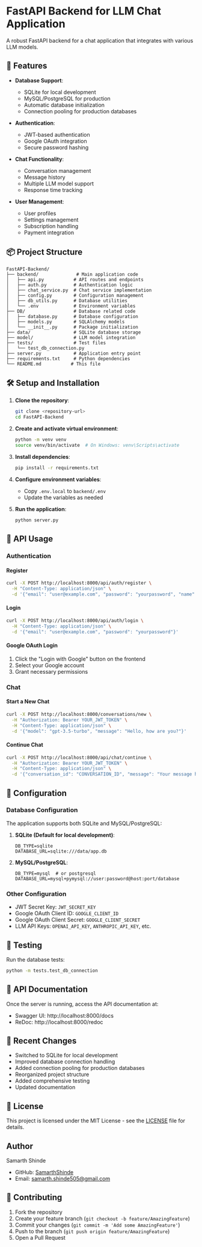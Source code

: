 # FastAPI Backend for LLM Chat Application

A robust FastAPI backend for a chat application that integrates with various LLM models.

## 🚀 Features

- **Database Support**: 
  - SQLite for local development
  - MySQL/PostgreSQL for production
  - Automatic database initialization
  - Connection pooling for production databases

- **Authentication**:
  - JWT-based authentication
  - Google OAuth integration
  - Secure password hashing

- **Chat Functionality**:
  - Conversation management
  - Message history
  - Multiple LLM model support
  - Response time tracking

- **User Management**:
  - User profiles
  - Settings management
  - Subscription handling
  - Payment integration

## 📦 Project Structure

```
FastAPI-Backend/
├── backend/              # Main application code
│   ├── api.py           # API routes and endpoints
│   ├── auth.py          # Authentication logic
│   ├── chat_service.py  # Chat service implementation
│   ├── config.py        # Configuration management
│   ├── db_utils.py      # Database utilities
│   └── .env             # Environment variables
├── DB/                  # Database related code
│   ├── database.py      # Database configuration
│   ├── models.py        # SQLAlchemy models
│   └── __init__.py      # Package initialization
├── data/                # SQLite database storage
├── model/               # LLM model integration
├── tests/               # Test files
│   └── test_db_connection.py
├── server.py            # Application entry point
├── requirements.txt     # Python dependencies
└── README.md           # This file
```

## 🛠 Setup and Installation

1. **Clone the repository**:
   ```bash
   git clone <repository-url>
   cd FastAPI-Backend
   ```

2. **Create and activate virtual environment**:
   ```bash
   python -m venv venv
   source venv/bin/activate  # On Windows: venv\Scripts\activate
   ```

3. **Install dependencies**:
   ```bash
   pip install -r requirements.txt
   ```

4. **Configure environment variables**:
   - Copy `.env.local` to `backend/.env`
   - Update the variables as needed

5. **Run the application**:
   ```bash
   python server.py
   ```

## 📱 API Usage

### Authentication

#### Register
```bash
curl -X POST http://localhost:8000/api/auth/register \
  -H "Content-Type: application/json" \
  -d '{"email": "user@example.com", "password": "yourpassword", "name": "Your Name"}'
```

#### Login
```bash
curl -X POST http://localhost:8000/api/auth/login \
  -H "Content-Type: application/json" \
  -d '{"email": "user@example.com", "password": "yourpassword"}'
```

#### Google OAuth Login
1. Click the "Login with Google" button on the frontend
2. Select your Google account
3. Grant necessary permissions

### Chat

#### Start a New Chat
```bash
curl -X POST http://localhost:8000/conversations/new \
  -H "Authorization: Bearer YOUR_JWT_TOKEN" \
  -H "Content-Type: application/json" \
  -d '{"model": "gpt-3.5-turbo", "message": "Hello, how are you?"}'
```

#### Continue Chat
```bash
curl -X POST http://localhost:8000/api/chat/continue \
  -H "Authorization: Bearer YOUR_JWT_TOKEN" \
  -H "Content-Type: application/json" \
  -d '{"conversation_id": "CONVERSATION_ID", "message": "Your message here"}'
```

## 🔧 Configuration

### Database Configuration

The application supports both SQLite and MySQL/PostgreSQL:

1. **SQLite (Default for local development)**:
   ```env
   DB_TYPE=sqlite
   DATABASE_URL=sqlite:///data/app.db
   ```

2. **MySQL/PostgreSQL**:
   ```env
   DB_TYPE=mysql  # or postgresql
   DATABASE_URL=mysql+pymysql://user:password@host:port/database
   ```

### Other Configuration
- JWT Secret Key: `JWT_SECRET_KEY`
- Google OAuth Client ID: `GOOGLE_CLIENT_ID`
- Google OAuth Client Secret: `GOOGLE_CLIENT_SECRET`
- LLM API Keys: `OPENAI_API_KEY`, `ANTHROPIC_API_KEY`, etc.

## 🧪 Testing

Run the database tests:
```bash
python -m tests.test_db_connection
```

## 📝 API Documentation

Once the server is running, access the API documentation at:
- Swagger UI: http://localhost:8000/docs
- ReDoc: http://localhost:8000/redoc

## 🔄 Recent Changes

- Switched to SQLite for local development
- Improved database connection handling
- Added connection pooling for production databases
- Reorganized project structure
- Added comprehensive testing
- Updated documentation

## 📄 License

This project is licensed under the MIT License - see the [LICENSE](LICENSE) file for details.

## Author

Samarth Shinde
- GitHub: [SamarthShinde](https://github.com/SamarthShinde)
- Email: samarth.shinde505@gmail.com

## 🤝 Contributing

1. Fork the repository
2. Create your feature branch (`git checkout -b feature/AmazingFeature`)
3. Commit your changes (`git commit -m 'Add some AmazingFeature'`)
4. Push to the branch (`git push origin feature/AmazingFeature`)
5. Open a Pull Request
